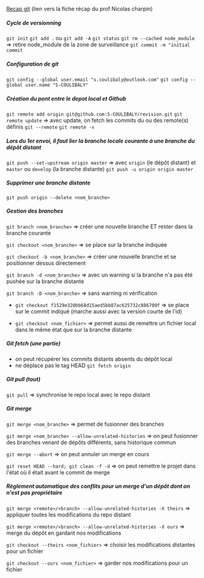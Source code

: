 [Recap git](https://github.com/O-clock-Uther/playlist-blue) (lien vers la fiche récap du prof Nicolas charpin)

##### Cycle de versionning

`git init`
`git add .` ou `git add -A`
`git status`
`git rm --cached node_module` => retire node_module de la zone de surveillance
`git commit -m "initial commit`

##### Configuration de git

`git config --global user.email "s.coulibaly@outlook.com"`
`git config --global user.name "S-COULIBALY"`

##### Création du pont entre le depot local et Github

`git remote add origin git@github.com:S-COULIBALY/revision.git`
`git remote update` => avec update, on fetch les commits du ou des remote(s) définis
`git --remote`
`git remote -v`

##### Lors du 1er envoi, il faut lier la branche locale courante à une branche du dépôt distant

`git push --set-upstream origin master` => avec `origin` (le dépôt distant) et `master` ou `develop` (la branche distante)
`git push -u origin origin master`

##### Supprimer une branche distante

`git push origin --delete <nom_branche>`

##### Gestion des branches

`git branch <nom_branche>` => créer une nouvelle branche ET rester dans la branche courante

`git checkout <nom_branche>` => se place sur la branche indiquée

`git checkout -b <nom_branche>` => créer une nouvelle branche et se positionner dessus directement

`git branch -d <nom_branche>` => avec un warning si la branche n'a pas été pushée sur la branche distante

`git branch -D <nom_branche>` => sans warning ni vérification

- `git checkout f1529e320bb68d15aed5bb87ac625732c886709f` => se place sur le commit indiqué (marche aussi avec la version courte de l'id)

- `git checkout <nom_fichier>` => permet aussi de remettre un fichier local dans le même état que sur la branche distante

##### Git fetch (une partie)

- on peut récupérer les commits distants absents du dépôt local
- ne déplace pas le tag HEAD
  `git fetch origin`

##### Git pull (tout)

`git pull` => synchronise le repo local avec le repo distant

##### Git merge

`git merge <nom_branche>` => permet de fusionner des branches

`git merge <nom_branche> --allow-unrelated-histories` => on peut fusionner des branches venant de dépôts différents, sans historique commun

`git merge --abort` => on peut annuler un merge en cours

`git reset HEAD --hard; git clean -f -d` => on peut remettre le projet dans l'état où il était avant le commit de merge

##### Règlement automatique des conflits pour un merge d'un dépôt dont on n'est pas propriétaire

`git merge <remote>/<branch> --allow-unrelated-histories -X theirs` => appliquer toutes les modifications du repo distant

`git merge <remote>/<branch> --allow-unrelated-histories -X ours` => merge du dépôt en gardant nos modifications

`git checkout --theirs <nom_fichier>` => choisir les modifications distantes pour un fichier

`git checkout --ours <nom_fichier>` => garder nos modifications pour un fichier
